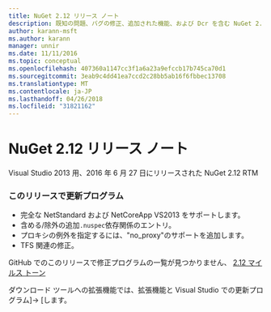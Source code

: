 ```yaml
---
title: NuGet 2.12 リリース ノート
description: 既知の問題、バグの修正、追加された機能、および Dcr を含む NuGet 2.12 リリース ノートです。
author: karann-msft
ms.author: karann
manager: unnir
ms.date: 11/11/2016
ms.topic: conceptual
ms.openlocfilehash: 407360a1147cc3f1a6a23a9efccb17b745ca70d1
ms.sourcegitcommit: 3eab9c4dd41ea7ccd2c28bb5ab16f6fbbec13708
ms.translationtype: MT
ms.contentlocale: ja-JP
ms.lasthandoff: 04/26/2018
ms.locfileid: "31821162"
---
```

# <a name="nuget-212-release-notes"></a>NuGet 2.12 リリース ノート

Visual Studio 2013 用、2016 年 6 月 27 日にリリースされた NuGet 2.12 RTM

### <a name="updates-in-this-release"></a>このリリースで更新プログラム

* 完全な NetStandard および NetCoreApp VS2013 をサポートします。
* 含める/除外の追加`.nuspec`依存関係のエントリ。
* プロキシの例外を指定するには、"no_proxy"のサポートを追加します。
* TFS 関連の修正。

GitHub でのこのリリースで修正プログラムの一覧が見つかりません、 [2.12 マイルス トーン](https://github.com/NuGet/Home/issues?q=milestone%3A2.12+is%3Aclosed)

ダウンロード ツールへの拡張機能では、拡張機能と Visual Studio での更新プログラム]-> [します。

